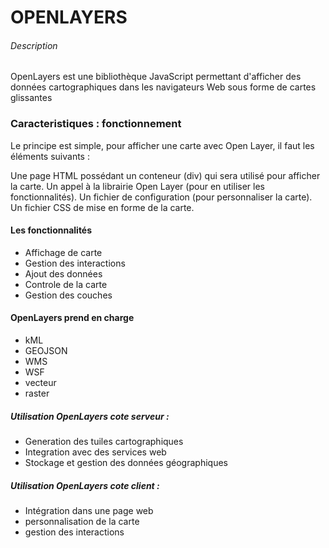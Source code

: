 # OPENLAYERS

###### Description 
OpenLayers est une bibliothèque JavaScript permettant d'afficher des données cartographiques dans les navigateurs Web sous forme de cartes glissantes

### Caracteristiques : fonctionnement

Le principe est simple, pour afficher une carte avec Open Layer, il faut les éléments suivants :

Une page HTML possédant un conteneur (div) qui sera utilisé pour afficher la carte.
Un appel à la librairie Open Layer (pour en utiliser les fonctionnalités).
Un fichier de configuration (pour personnaliser la carte).
Un fichier CSS de mise en forme de la carte.

#### Les fonctionnalités

- Affichage de carte
- Gestion des interactions
- Ajout des données
- Controle de la carte 
- Gestion des couches


#### OpenLayers prend en charge 

- kML 
- GEOJSON 
- WMS
- WSF 
- vecteur
- raster 

#####  Utilisation OpenLayers cote serveur :

- Generation des tuiles cartographiques
- Integration avec des services web
- Stockage et gestion des données géographiques

#####  Utilisation OpenLayers cote client :

- Intégration dans une page web
- personnalisation de la carte
- gestion des interactions 

